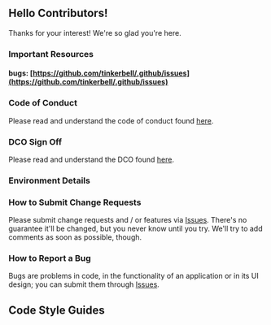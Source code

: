 ## Hello Contributors!

Thanks for your interest!
We're so glad you're here.

### Important Resources

#### bugs: [https://github.com/tinkerbell/.github/issues](https://github.com/tinkerbell/.github/issues)

### Code of Conduct

Please read and understand the code of conduct found [here](https://github.com/tinkerbell/.github/blob/master/CODE_OF_CONDUCT.md).

### DCO Sign Off

Please read and understand the DCO found [here](docs/DCO.md).

### Environment Details

### How to Submit Change Requests

Please submit change requests and / or features via [Issues](https://github.com/tinkerbell/.github/issues).
There's no guarantee it'll be changed, but you never know until you try.
We'll try to add comments as soon as possible, though.

### How to Report a Bug

Bugs are problems in code, in the functionality of an application or in its UI design; you can submit them through [Issues](https://github.com/tinkerbell/.github/issues).

## Code Style Guides
